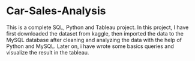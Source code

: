 # Car-Sales-Analysis
This is a complete SQL, Python and Tableau project. In this project, I have first downloaded the dataset from kaggle, then imported the data to the MySQL database after cleaning and analyzing the data with the help of Python and MySQL. Later on, i have wrote some basics queries and visualize the result in the tableau.
